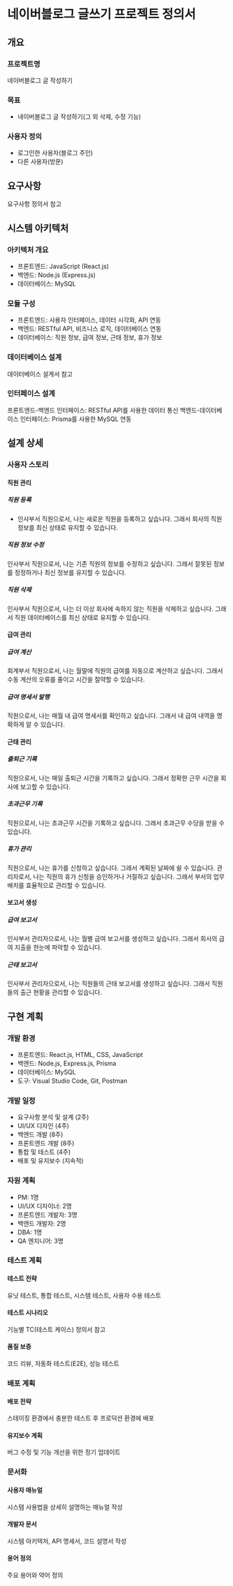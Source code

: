 # 네이버블로그 글쓰기 프로젝트 정의서

## 개요
### 프로젝트명
네이버블로그 글 작성하기

### 목표
+ 네이버블로그 글 작성하기(그 외 삭제, 수정 기능)

### 사용자 정의
+ 로그인한 사용자(블로그 주인)
+ 다른 사용자(방문)

## 요구사항
요구사항 정의서 참고

## 시스템 아키텍처
### 아키텍처 개요

* 프론트엔드: JavaScript (React.js)
* 백엔드: Node.js (Express.js)
* 데이터베이스: MySQL

### 모듈 구성

* 프론트엔드: 사용자 인터페이스, 데이터 시각화, API 연동
* 백엔드: RESTful API, 비즈니스 로직, 데이터베이스 연동
* 데이터베이스: 직원 정보, 급여 정보, 근태 정보, 휴가 정보

### 데이터베이스 설계

데이터베이스 설계서 참고

### 인터페이스 설계

프론트엔드-백엔드 인터페이스: RESTful API를 사용한 데이터 통신
백엔드-데이터베이스 인터페이스: Prisma를 사용한 MySQL 연동

## 설계 상세

### 사용자 스토리

#### 직원 관리

##### 직원 등록
* 인사부서 직원으로서, 나는 새로운 직원을 등록하고 싶습니다. 그래서 회사의 직원 정보를 최신 상태로 유지할 수 있습니다.

##### 직원 정보 수정
인사부서 직원으로서, 나는 기존 직원의 정보를 수정하고 싶습니다. 그래서 잘못된 정보를 정정하거나 최신 정보를 유지할 수 있습니다.

##### 직원 삭제
인사부서 직원으로서, 나는 더 이상 회사에 속하지 않는 직원을 삭제하고 싶습니다. 그래서 직원 데이터베이스를 최신 상태로 유지할 수 있습니다.

#### 급여 관리

##### 급여 계산
회계부서 직원으로서, 나는 월말에 직원의 급여를 자동으로 계산하고 싶습니다. 그래서 수동 계산의 오류를 줄이고 시간을 절약할 수 있습니다.

##### 급여 명세서 발행
직원으로서, 나는 매월 내 급여 명세서를 확인하고 싶습니다. 그래서 내 급여 내역을 명확하게 알 수 있습니다.

#### 근태 관리

##### 출퇴근 기록
직원으로서, 나는 매일 출퇴근 시간을 기록하고 싶습니다. 그래서 정확한 근무 시간을 회사에 보고할 수 있습니다.

##### 초과근무 기록
직원으로서, 나는 초과근무 시간을 기록하고 싶습니다. 그래서 초과근무 수당을 받을 수 있습니다.

##### 휴가 관리
직원으로서, 나는 휴가를 신청하고 싶습니다. 그래서 계획된 날짜에 쉴 수 있습니다.
관리자로서, 나는 직원의 휴가 신청을 승인하거나 거절하고 싶습니다. 그래서 부서의 업무 배치를 효율적으로 관리할 수 있습니다.

#### 보고서 생성

##### 급여 보고서
인사부서 관리자으로서, 나는 월별 급여 보고서를 생성하고 싶습니다. 그래서 회사의 급여 지출을 한눈에 파악할 수 있습니다.

##### 근태 보고서
인사부서 관리자으로서, 나는 직원들의 근태 보고서를 생성하고 싶습니다. 그래서 직원들의 출근 현황을 관리할 수 있습니다.


## 구현 계획

### 개발 환경

* 프론트엔드: React.js, HTML, CSS, JavaScript
* 백엔드: Node.js, Express.js, Prisma
* 데이터베이스: MySQL
* 도구: Visual Studio Code, Git, Postman

### 개발 일정

* 요구사항 분석 및 설계 (2주)
* UI/UX 디자인 (4주)
* 백엔드 개발 (8주)
* 프론트엔드 개발 (8주)
* 통합 및 테스트 (4주)
* 배포 및 유지보수 (지속적)

### 자원 계획

* PM: 1명
* UI/UX 디자이너: 2명
* 프론트엔드 개발자: 3명
* 백엔드 개발자: 2명
* DBA: 1명
* QA 엔지니어: 3명

### 테스트 계획
#### 테스트 전략

유닛 테스트, 통합 테스트, 시스템 테스트, 사용자 수용 테스트

#### 테스트 시나리오

기능별 TC(테스트 케이스) 정의서 참고

#### 품질 보증

코드 리뷰, 자동화 테스트(E2E), 성능 테스트

### 배포 계획

#### 배포 전략

스테이징 환경에서 충분한 테스트 후 프로덕션 환경에 배포

#### 유지보수 계획

버그 수정 및 기능 개선을 위한 정기 업데이트

### 문서화
#### 사용자 매뉴얼

시스템 사용법을 상세히 설명하는 매뉴얼 작성

#### 개발자 문서

시스템 아키텍처, API 명세서, 코드 설명서 작성

#### 용어 정의

주요 용어와 약어 정의